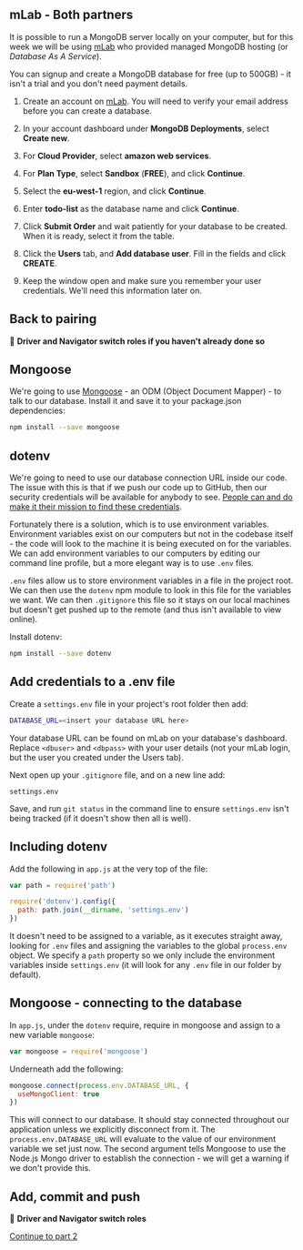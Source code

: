 ## mLab - Both partners

It is possible to run a MongoDB server locally on your computer, but for this week we will be using [mLab](https://mlab.com/) who provided managed MongoDB hosting (or *Database As A Service*).

You can signup and create a MongoDB database for free (up to 500GB) - it isn't a trial and you don't need payment details. 

1. Create an account on [mLab](https://mlab.com/). You will need to verify your email address before you can create a database.

2. In your account dashboard under **MongoDB Deployments**, select **Create new**.

3. For **Cloud Provider**, select **amazon web services**.

4. For **Plan Type**, select **Sandbox** (**FREE**), and click **Continue**.

6. Select the **eu-west-1** region, and click **Continue**.

7. Enter **todo-list** as the database name and click **Continue**.

8. Click **Submit Order** and wait patiently for your database to be created. When it is ready, select it from the table.

10. Click the **Users** tab, and **Add database user**. Fill in the fields and click **CREATE**.

11. Keep the window open and make sure you remember your user credentials. We'll need this information later on.

## Back to pairing

:twisted_rightwards_arrows: **Driver and Navigator switch roles if you haven't already done so**

## Mongoose

We're going to use [Mongoose](http://mongoosejs.com/) - an ODM (Object Document Mapper) - to talk to our database. Install it and save it to your package.json dependencies:

```bash
npm install --save mongoose
```

## dotenv

We're going to need to use our database connection URL inside our code. The issue with this is that if we push our code up to GitHub, then our security credentials will be available for anybody to see. [People can and do make it their mission to find these credentials](https://www.theregister.co.uk/2015/01/06/dev_blunder_shows_github_crawling_with_keyslurping_bots/).

Fortunately there is a solution, which is to use environment variables. Environment variables exist on our computers but not in the codebase itself - the code will look to the machine it is being executed on for the variables. We can add environment variables to our computers by editing our command line profile, but a more elegant way is to use `.env` files.

`.env` files allow us to store environment variables in a file in the project root. We can then use the `dotenv` npm module to look in this file for the variables we want. We can then `.gitignore` this file so it stays on our local machines but doesn't get pushed up to the remote (and thus isn't available to view online).

Install dotenv:

```bash
npm install --save dotenv
```

## Add credentials to a .env file

Create a `settings.env` file in your project's root folder then add:

```bash
DATABASE_URL=<insert your database URL here>
```

Your database URL can be found on mLab on your database's dashboard. Replace `<dbuser>` and `<dbpass>` with your user details (not your mLab login, but the user you created under the Users tab).

Next open up your `.gitignore` file, and on a new line add:

```
settings.env
```

Save, and run `git status` in the command line to ensure `settings.env` isn't being tracked (if it doesn't show then all is well).

## Including dotenv

Add the following in `app.js` at the very top of the file:

```js
var path = require('path')

require('dotenv').config({
  path: path.join(__dirname, 'settings.env')
})
```

It doesn't need to be assigned to a variable, as it executes straight away, looking for `.env` files and assigning the variables to the global `process.env` object. We specify a `path` property so we only include the environment variables inside `settings.env` (it will look for any `.env` file in our folder by default).

## Mongoose - connecting to the database

In `app.js`, under the `dotenv` require, require in mongoose and assign to a new variable `mongoose`:

```js
var mongoose = require('mongoose')
```

Underneath add the following:

```js
mongoose.connect(process.env.DATABASE_URL, {
  useMongoClient: true
})
```

This will connect to our database. It should stay connected throughout our application unless we explicitly disconnect from it. The `process.env.DATABASE_URL` will evaluate to the value of our environment variable we set just now. The second argument tells Mongoose to use the Node.js Mongo driver to establish the connection - we will get a warning if we don't provide this. 

## Add, commit and push

:twisted_rightwards_arrows: **Driver and Navigator switch roles**

[Continue to part 2](lesson2_part2.md)